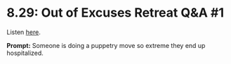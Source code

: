# 8.29: Out of Excuses Retreat Q&A #1 

Listen [here](http://www.writingexcuses.com/2013/07/21/writing-excuses-8-29-out-of-excuses-retreat-qa-1/). 

**Prompt:** Someone is doing a puppetry move so extreme they end up hospitalized.
